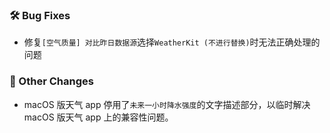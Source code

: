 ### 🛠️ Bug Fixes
  * 修复`[空气质量] 对比昨日数据源`选择`WeatherKit (不进行替换)`时无法正确处理的问题

### 🔄 Other Changes
  * macOS 版天气 app 停用了`未来一小时降水强度`的文字描述部分，以临时解决 macOS 版天气 app 上的兼容性问题。
